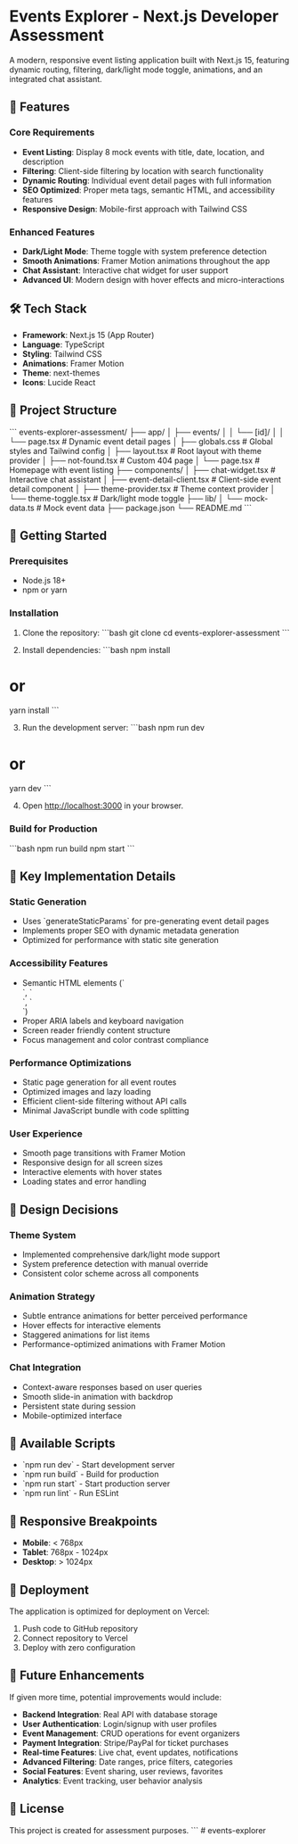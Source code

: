 # Events Explorer - Next.js Developer Assessment

A modern, responsive event listing application built with Next.js 15, featuring dynamic routing, filtering, dark/light mode toggle, animations, and an integrated chat assistant.

## 🚀 Features

### Core Requirements
- **Event Listing**: Display 8 mock events with title, date, location, and description
- **Filtering**: Client-side filtering by location with search functionality
- **Dynamic Routing**: Individual event detail pages with full information
- **SEO Optimized**: Proper meta tags, semantic HTML, and accessibility features
- **Responsive Design**: Mobile-first approach with Tailwind CSS

### Enhanced Features
- **Dark/Light Mode**: Theme toggle with system preference detection
- **Smooth Animations**: Framer Motion animations throughout the app
- **Chat Assistant**: Interactive chat widget for user support
- **Advanced UI**: Modern design with hover effects and micro-interactions

## 🛠 Tech Stack

- **Framework**: Next.js 15 (App Router)
- **Language**: TypeScript
- **Styling**: Tailwind CSS
- **Animations**: Framer Motion
- **Theme**: next-themes
- **Icons**: Lucide React

## 📁 Project Structure

\`\`\`
events-explorer-assessment/
├── app/
│   ├── events/
│   │   └── [id]/
│   │       └── page.tsx          # Dynamic event detail pages
│   ├── globals.css               # Global styles and Tailwind config
│   ├── layout.tsx                # Root layout with theme provider
│   ├── not-found.tsx             # Custom 404 page
│   └── page.tsx                  # Homepage with event listing
├── components/
│   ├── chat-widget.tsx           # Interactive chat assistant
│   ├── event-detail-client.tsx   # Client-side event detail component
│   ├── theme-provider.tsx        # Theme context provider
│   └── theme-toggle.tsx          # Dark/light mode toggle
├── lib/
│   └── mock-data.ts              # Mock event data
├── package.json
└── README.md
\`\`\`

## 🚀 Getting Started

### Prerequisites
- Node.js 18+ 
- npm or yarn

### Installation

1. Clone the repository:
\`\`\`bash
git clone <repository-url>
cd events-explorer-assessment
\`\`\`

2. Install dependencies:
\`\`\`bash
npm install
# or
yarn install
\`\`\`

3. Run the development server:
\`\`\`bash
npm run dev
# or
yarn dev
\`\`\`

4. Open [http://localhost:3000](http://localhost:3000) in your browser.

### Build for Production

\`\`\`bash
npm run build
npm start
\`\`\`

## 🎯 Key Implementation Details

### Static Generation
- Uses \`generateStaticParams\` for pre-generating event detail pages
- Implements proper SEO with dynamic metadata generation
- Optimized for performance with static site generation

### Accessibility Features
- Semantic HTML elements (\`<main>\`, \`<section>\`, \`<article>\`)
- Proper ARIA labels and keyboard navigation
- Screen reader friendly content structure
- Focus management and color contrast compliance

### Performance Optimizations
- Static page generation for all event routes
- Optimized images and lazy loading
- Efficient client-side filtering without API calls
- Minimal JavaScript bundle with code splitting

### User Experience
- Smooth page transitions with Framer Motion
- Responsive design for all screen sizes
- Interactive elements with hover states
- Loading states and error handling

## 🎨 Design Decisions

### Theme System
- Implemented comprehensive dark/light mode support
- System preference detection with manual override
- Consistent color scheme across all components

### Animation Strategy
- Subtle entrance animations for better perceived performance
- Hover effects for interactive elements
- Staggered animations for list items
- Performance-optimized animations with Framer Motion

### Chat Integration
- Context-aware responses based on user queries
- Smooth slide-in animation with backdrop
- Persistent state during session
- Mobile-optimized interface

## 🔧 Available Scripts

- \`npm run dev\` - Start development server
- \`npm run build\` - Build for production
- \`npm run start\` - Start production server
- \`npm run lint\` - Run ESLint

## 📱 Responsive Breakpoints

- **Mobile**: < 768px
- **Tablet**: 768px - 1024px  
- **Desktop**: > 1024px

## 🚀 Deployment

The application is optimized for deployment on Vercel:

1. Push code to GitHub repository
2. Connect repository to Vercel
3. Deploy with zero configuration

## 🔮 Future Enhancements

If given more time, potential improvements would include:

- **Backend Integration**: Real API with database storage
- **User Authentication**: Login/signup with user profiles
- **Event Management**: CRUD operations for event organizers
- **Payment Integration**: Stripe/PayPal for ticket purchases
- **Real-time Features**: Live chat, event updates, notifications
- **Advanced Filtering**: Date ranges, price filters, categories
- **Social Features**: Event sharing, user reviews, favorites
- **Analytics**: Event tracking, user behavior analysis

## 📄 License

This project is created for assessment purposes.
\`\`\`
#   e v e n t s - e x p l o r e r  
 